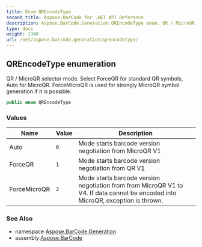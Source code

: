 ```yaml
---
title: Enum QREncodeType
second_title: Aspose.BarCode for .NET API Reference
description: Aspose.BarCode.Generation.QREncodeType enum. QR / MicroQR selector mode. Select ForceQR for standard QR symbols Auto for MicroQR. ForceMicroQR is used for strongly MicroQR symbol generation if it is possible
type: docs
weight: 1340
url: /net/aspose.barcode.generation/qrencodetype/
---
```

## QREncodeType enumeration

QR / MicroQR selector mode. Select ForceQR for standard QR symbols, Auto for MicroQR. ForceMicroQR is used for strongly MicroQR symbol generation if it is possible.

```csharp
public enum QREncodeType
```

### Values

| Name | Value | Description |
| --- | --- | --- |
| Auto | `0` | Mode starts barcode version negotiation from MicroQR V1 |
| ForceQR | `1` | Mode starts barcode version negotiation from QR V1 |
| ForceMicroQR | `2` | Mode starts barcode version negotiation from from MicroQR V1 to V4. If data cannot be encoded into MicroQR, exception is thrown. |

### See Also

* namespace [Aspose.BarCode.Generation](../../aspose.barcode.generation/)
* assembly [Aspose.BarCode](../../)



